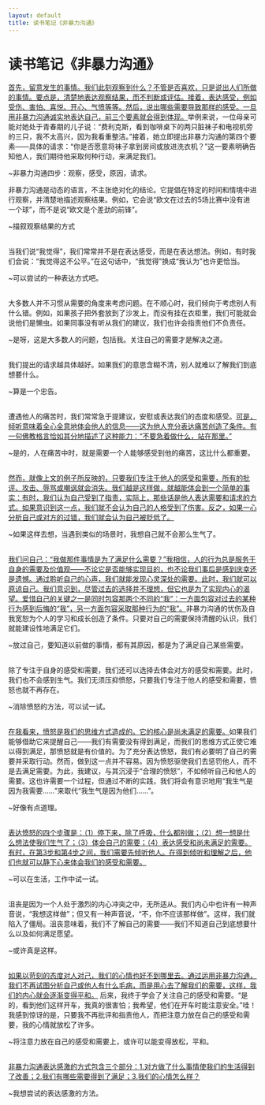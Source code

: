 ```yaml
---
layout: default
title: 读书笔记《非暴力沟通》
---
```


# 读书笔记《非暴力沟通》

<u>首先，留意发生的事情。我们此刻观察到什么？不管是否喜欢，只是说出人们所做的事情。要点是，清楚地表达观察结果，而不判断或评估。接着，表达感受，例如受伤、害怕、喜悦、开心、气愤等等。然后，说出哪些需要导致那样的感受。一旦用非暴力沟通诚实地表达自己，前三个要素就会得到体现。</u>举例来说，一位母亲可能对她处于青春期的儿子说：“费利克斯，看到咖啡桌下的两只脏袜子和电视机旁的三只，我不太高兴，因为我看重整洁。”接着，她立即提出非暴力沟通的第四个要素——具体的请求：“你是否愿意将袜子拿到房间或放进洗衣机？”这一要素明确告知他人，我们期待他采取何种行动，来满足我们。

~非暴力沟通四步：观察，感受，原因，请求。
&nbsp;

非暴力沟通是动态的语言，不主张绝对化的结论。它提倡在特定的时间和情境中进行观察，并清楚地描述观察结果。例如，它会说“欧文在过去的5场比赛中没有进一个球”，而不是说“欧文是个差劲的前锋”。

~描叙观察结果的方式  
&nbsp;

当我们说“我觉得”，我们常常并不是在表达感受，而是在表达想法。例如，有时我们会说：“我觉得这不公平。”在这句话中，“我觉得”换成“我认为”也许更恰当。

~可以尝试的一种表达方式吧。  
&nbsp;

大多数人并不习惯从需要的角度来考虑问题。在不顺心时，我们倾向于考虑别人有什么错。例如，如果孩子把外套放到了沙发上，而没有挂在衣柜里，我们可能就会说他们是懒虫。如果同事没有听从我们的建议，我们也许会指责他们不负责任。

~是呀，这是大多数人的问题，包括我。关注自己的需要才是解决之道。  
&nbsp;

我们提出的请求越具体越好。如果我们的意思含糊不清，别人就难以了解我们到底想要什么。

~算是一个忠告。  
&nbsp;

遭遇他人的痛苦时，我们常常急于提建议，安慰或表达我们的态度和感受。<u>可是，倾听意味着全心全意地体会他人的信息——这为他人充分表达痛苦创造了条件。有一句佛教格言恰如其分地描述了这种能力：“不要急着做什么，站在那里。”</u>

~是的，人在痛苦中时，就是需要一个人能够感受到他的痛苦，这比什么都重要。  
&nbsp;

<u>然而，就像上文的例子所反映的，只要我们专注于他人的感受和需要，所有的批评、攻击、辱骂或嘲讽就会消失。我们越是这样做，就越能体会到一个简单的事实：有时，我们认为自己受到了指责，实际上，那些话是他人表达需要和请求的方式。如果意识到这一点，我们就不会认为自己的人格受到了伤害。反之，如果一心分析自己或对方的过错，我们就会认为自己被贬低了。</u>

~如果这样去想，当遇到类似的场景时，我想自己就不会那么生气了。  
&nbsp;

<u>我们问自己：“我做那件事情是为了满足什么需要？”我相信，人的行为总是服务于自身的需要及价值观——不论它是否能够实现目的，也不论我们事后是感到庆幸还是遗憾。通过聆听自己的心声，我们就能发现心灵深处的需要。此时，我们就可以原谅自己。我们意识到，尽管过去的选择并不理想，但它也是为了实现内心的渴望。爱惜自己的关键之一是同时包容那两个不同的“我”：一方面包容对过去的某种行为感到后悔的“我”，另一方面包容采取那种行为的“我”。</u>非暴力沟通的忧伤及自我宽恕为个人的学习和成长创造了条件。只要对自己的需要保持清醒的认识，我们就能建设性地满足它们。

~放过自己，要知道以前做的事情，都有其原因，都是为了满足自己某些需要。  
&nbsp;

除了专注于自身的感受和需要，我们还可以选择去体会对方的感受和需要。此时，我们也不会感到生气。我们无须压抑愤怒，只要我们专注于他人的感受和需要，愤怒也就不再存在。

~消除愤怒的方法，可以试一试。  
&nbsp;

<u>在我看来，愤怒是我们的思维方式造成的。它的核心是尚未满足的需要。</u>如果我们能够借助它来提醒自己——我们有需要没有得到满足，而我们的思维方式正使它难以得到满足，那愤怒就是有价值的。为了充分表达愤怒，我们有必要明了自己的需要并采取行动。然而，做到这一点并不容易。因为愤怒驱使我们去惩罚他人，而不是去满足需要。为此，我建议，与其沉浸于“合理的愤怒”，不如倾听自己和他人的需要。这也许需要一个过程，但通过不断的实践，我们将会有意识地用“我生气是因为我需要……”来取代“我生气是因为他们……”。

~好像有点道理。  
&nbsp;

<u>表达愤怒的四个步骤是：（1）停下来，除了呼吸，什么都别做；（2）想一想是什么想法使我们生气了；（3）体会自己的需要；（4）表达感受和尚未满足的需要。有时，在第3步和第4步之间，我们需要先倾听他人。在得到倾听和理解之后，他们也就可以静下心来体会我们的感受和需要。</u>

~可以在生活，工作中试一试。  
&nbsp;

沮丧是因为一个人处于激烈的内心冲突之中，无所适从。我们内心中也许有一种声音说，“我想这样做”；但又有一种声音说，“不，你不应该那样做”。这样，我们就陷入了僵局。沮丧意味着，我们不了解自己的需要——我们不知道自己到底想要什么以及如何满足愿望。

~或许真是这样。  
&nbsp;

<u>如果以苛刻的态度对人对己，我们的心情也好不到哪里去。通过运用非暴力沟通，我们不再试图分析自己或他人有什么毛病，而是用心去了解我们的需要，这样，我们的内心就会逐渐变得平和。</u>
后来，我终于学会了关注自己的感受和需要。“是的，看到他们这样开车，我真的很害怕；我希望，他们在开车时能注意安全。”哇！我感到惊讶的是，只要我不再批评和指责他人，而把注意力放在自己的感受和需要，我的心情就放松了许多。

~将注意力放在自己的感受和需要上，或许可以能变得放松，平和。  
&nbsp;

<u>非暴力沟通表达感激的方式包含三个部分：1.对方做了什么事情使我们的生活得到了改善；2.我们有哪些需要得到了满足；3.我们的心情怎么样？</u>

~我想尝试的表达感激的方法。  
&nbsp;
